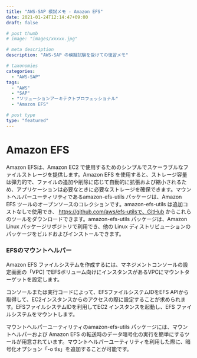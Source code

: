 ```yaml
---
title: "AWS-SAP 模試メモ - Amazon EFS"
date: 2021-01-24T12:14:47+09:00
draft: false

# post thumb
# image: "images/xxxxx.jpg"

# meta description
description: "AWS-SAP の模擬試験を受けての復習メモ"

# taxonomies
categories:
  - "AWS-SAP"
tags:
  - "AWS"
  - "SAP"
  - "ソリューションアーキテクトプロフェッショナル"
  - "Amazon EFS"

# post type
type: "featured"
---
```


# Amazon EFS
Amazon EFSは、Amazon EC2 で使用するためのシンプルでスケーラブルなファイルストレージを提供します。Amazon EFS を使用すると、ストレージ容量は弾力的で、ファイルの追加や削除に応じて自動的に拡張および縮小されるため、アプリケーションは必要なときに必要なストレージを確保できます。マウントヘルパーユーティリティであるamazon-efs-utils パッケージは、Amazon EFS ツールのオープンソースのコレクションです。amazon-efs-utils は追加コストなしで使用でき、 https://github.com/aws/efs-utilsで、GitHub からこれらのツールをダウンロードできます。amazon-efs-utils パッケージは、Amazon Linux パッケージリポジトリで利用でき、他の Linux ディストリビューションのパッケージをビルドおよびインストールできます。

### EFSのマウントヘルパー
Amazon EFS ファイルシステムを作成するには、マネジメントコンソールの設定画面の「VPC] でEFSボリューム向けにインスタンスがあるVPCにマウントターゲットを設定します。 

コンソールまたは実行コードによって、EFSファイルシステムIDをEFS APIから取得して、EC2インスタンスからのアクセスの際に設定することが求められます。EFSファイルシステムIDを利用してEC2 インスタンスを起動し、EFS ファイルシステムをマウントします。 

マウントヘルパーユーティリティのamazon-efs-utils パッケージには、マウントヘルパーおよび Amazon EFS の転送時のデータ暗号化の実行を簡単にするツールが用意されています。マウントヘルパーユーティリティを利用した際に、暗号化オプション「-o tls」を追加することが可能です。   